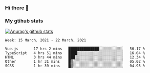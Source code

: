 ### Hi there 👋

### My gtihub stats

[![Anurag's github stats](https://github-readme-stats.vercel.app/api?username=gaozhidong)](https://github.com/gaozhidong/github-readme-stats)

<!--START_SECTION:waka-->
```text
Week: 15 March, 2021 - 22 March, 2021

Vue.js       17 hrs 2 mins   ██████████████░░░░░░░░░░░   56.17 % 
TypeScript   4 hrs 51 mins   ████░░░░░░░░░░░░░░░░░░░░░   16.04 % 
HTML         3 hrs 44 mins   ███░░░░░░░░░░░░░░░░░░░░░░   12.34 % 
Other        1 hr 31 mins    █▒░░░░░░░░░░░░░░░░░░░░░░░   05.02 % 
SCSS         1 hr 30 mins    █▒░░░░░░░░░░░░░░░░░░░░░░░   04.95 % 
```
<!--END_SECTION:waka-->